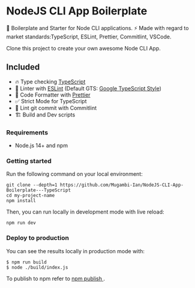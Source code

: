 # NodeJS CLI App Boilerplate
🚀 Boilerplate and Starter for Node CLI applications. ⚡️ Made with regard to market standards:TypeScript, ESLint, Prettier, Commitlint, VSCode.

Clone this project to create your own awesome Node CLI App.

## Included

- 🔥 Type checking [TypeScript](https://www.typescriptlang.org)
- 📏 Linter with [ESLint](https://eslint.org) (Default GTS: [Google TypeScript Style](https://www.npmjs.com/package/gts))
- 💖 Code Formatter with [Prettier](https://prettier.io)
- ✅ Strict Mode for TypeScript
- 🚓 Lint git commit with Commitlint
- 🏗️ Build and Dev scripts


### Requirements

- Node.js 14+ and npm

### Getting started

Run the following command on your local environment:

```shell
git clone --depth=1 https://github.com/Mugambi-Ian/NodeJS-CLI-App-Boilerplate---TypeScript
cd my-project-name
npm install
```

Then, you can run locally in development mode with live reload:

```shell
npm run dev
```

### Deploy to production

You can see the results locally in production mode with:

```shell
$ npm run build
$ node ./build/index.js
```

To publish to npm refer to [npm publish <package-spec>](https://docs.npmjs.com/cli/v8/commands/npm-publish).
